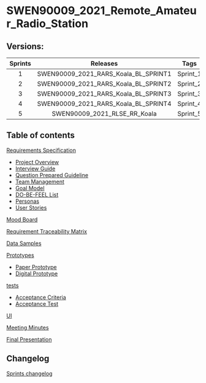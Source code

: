 # SWEN90009_2021_Remote_Amateur_Radio_Station
## Versions:

|Sprints|Releases|Tags|
|:----:|:----:|:----:|
|1|SWEN90009_2021_RARS_Koala_BL_SPRINT1|Sprint_1|
|2|SWEN90009_2021_RARS_Koala_BL_SPRINT2|Sprint_2|
|3|SWEN90009_2021_RARS_Koala_BL_SPRINT3|Sprint_3|
|4|SWEN90009_2021_RARS_Koala_BL_SPRINT4|Sprint_4|
|5|SWEN90009_2021_RLSE_RR_Koala|Sprint_5|

## Table of contents
[Requirements Specification](docs/requirements/Specification/)
- [Project Overview](docs/requirements/Specification/RARS-ProjectOverview-210321-2135-530.pdf)
- [Interview Guide](docs/requirements/Specification/Requirements%20Elicitation/RARS-InterviewGuide-210321-2137-532.pdf)
- [Question Prepared Guideline](docs/requirements/Specification/Requirements%20Elicitation/RARS-QuestionPreparedGuideline-210321-2137-534.pdf)
- [Team Management](docs/requirements/Specification/Requirements%20Elicitation/RARS-TeamManagement-210321-2137-536.pdf)
- [Goal Model](docs/requirements/Goal%20Model/Goal%20Model%20-%20detail/RARS-GoalModel-detail.pdf)
- [DO-BE-FEEL List](docs/requirements/Goal%20Model/Do-Be-Feel%20List/Do-Be-Feel%20List.pdf)
- [Personas](docs/requirements/Personas/RARS-Personas.pdf)
- [User Stories](docs/requirements/User%20Stories/RARS-UserStories.pdf)

[Mood Board](docs/Mood%20Board/RARS-MoodBoard.pdf)

[Requirement Traceability Matrix](docs/RequirementTraceabilityMatrix/RARS-RequirementTraceabilityMatrix.pdf)

[Data Samples](data%20samples/RARS-DataSample.pdf)

[Prototypes](prototypes/prototypes)
- [Paper Prototype](prototypes/low%20fidelity/RARS-PaperPrototype.pdf)
- [Digital Prototype](prototypes/high%20fidelity/RARS-DigitalPrototype.pdf)

[tests](tests)
- [Acceptance Criteria](tests/Acceptance%20Criteria/RARS-AcceptanceCriteria.pdf)
- [Acceptance Test](tests/Acceptance%20test/RARS-AcceptanceTest.pdf)

[UI](ui)

[Meeting Minutes](docs/meeting%20minutes/Team%20meeings/)

[Final Presentation](docs/meeting%20minutes/Team%20meeings/presentation_leichen.pdf)

## Changelog
[Sprints changelog](CHANGELOG.md)

